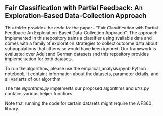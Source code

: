 ## Fair Classification with Partial Feedback: An Exploration-Based Data-Collection Approach

This folder provides the code for the paper - "Fair Classification with Partial Feedback: An Exploration-Based Data-Collection Approach". 
The approach implemented in this repository trains a classifier using available data and comes with a family of exploration strategies to collect outcome data about subpopulations that otherwise would have been ignored. Our framework is evaluated over Adult and German datasets and this repository provides implementation for both datasets.

To run the algorithms, please use the empirical_analysis.ipynb Python notebook. It contains information about the datasets, parameter details, and all variants of our algorithm.

The file *algorithms.py* implements our proposed algorithms and *utils.py* contains various helper functions.

Note that running the code for certain datasets might require the AIF360 library.
